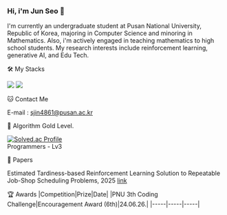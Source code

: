 ### Hi, i'm Jun Seo 👋
I'm currently an undergraduate student at Pusan National University, Republic of Korea, majoring in Computer Science and minoring in Mathematics.
Also, i'm actively engaged in teaching mathematics to high school students. 
My research interests include reinforcement learning, generative AI, and Edu Tech.

🛠️ My Stacks

<img src="https://img.shields.io/badge/Python-3766AB?style=flat-square&logo=Python&logoColor=white"/> <img src="https://img.shields.io/badge/Pytorch-FF6F00?style=flat-square&logo=Pytorch&logoColor=white"/> 

🐱 Contact Me

E-mail : sjin4861@pusan.ac.kr

🏅 Algorithm Gold Level. 

[![Solved.ac Profile](http://mazassumnida.wtf/api/v2/generate_badge?boj=sjin4861)](https://solved.ac/sjin4861/)  
Programmers - Lv3

📃 Papers

Estimated Tardiness-based Reinforcement Learning Solution to Repeatable Job-Shop Scheduling Problems, 2025 [link](https://www.mdpi.com/3114726)

🏆 Awards
|Competition|Prize|Date|
|PNU 3th Coding Challenge|Encouragement Award (6th)|24.06.26.|
|-----|-----|-----|
